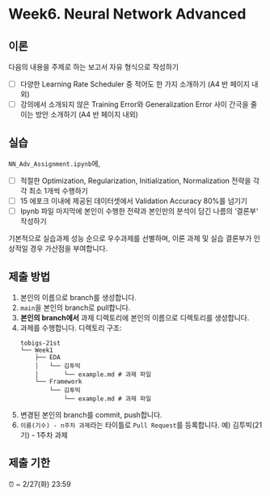 
# Week6. Neural Network Advanced

## 이론

다음의 내용을 주제로 하는 보고서 자유 형식으로 작성하기

- [ ] 다양한 Learning Rate Scheduler 중 적어도 한 가지 소개하기 (A4 반 페이지 내외)
- [ ] 강의에서 소개되지 않은 Training Error와 Generalization Error 사이 간극을 줄이는 방안 소개하기 (A4 반 페이지 내외)

## 실습
`NN_Adv_Assignment.ipynb`에,

- [ ] 적절한 Optimization, Regularization, Initialization, Normalization 전략을 각각 최소 1개씩 수행하기
- [ ] 15 에포크 이내에 제공된 데이터셋에서 Validation Accuracy 80%를 넘기기
- [ ] Ipynb 파일 마지막에 본인이 수행한 전략과 본인만의 분석이 담긴 나름의 ‘결론부‘ 작성하기

기본적으로 실습과제 성능 순으로 우수과제를 선별하며, 이론 과제 및 실습 결론부가 인상적일 경우 가산점을 부여합니다.

## 제출 방법
1. 본인의 이름으로 branch를 생성합니다.
2. `main`을 본인의 branch로 pull합니다.
3. **본인의 branch에서** 과제 디렉토리에 본인의 이름으로 디렉토리를 생성합니다.
4. 과제를 수행합니다. 디렉토리 구조:
   ```
   tobigs-21st
   └── Week1
       ├── EDA
       │   └── 김투빅
       │       └── example.md # 과제 파일
       └── Framework
           └── 김투빅
               └── example.md # 과제 파일
   ```
5. 변경된 본인의 branch를 commit, push합니다.
6. `이름(기수) - n주차 과제`라는 타이틀로 `Pull Request`를 등록합니다. 예) 김투빅(21기) - 1주차 과제

## 제출 기한
⏰ ~ 2/27(화) 23:59
